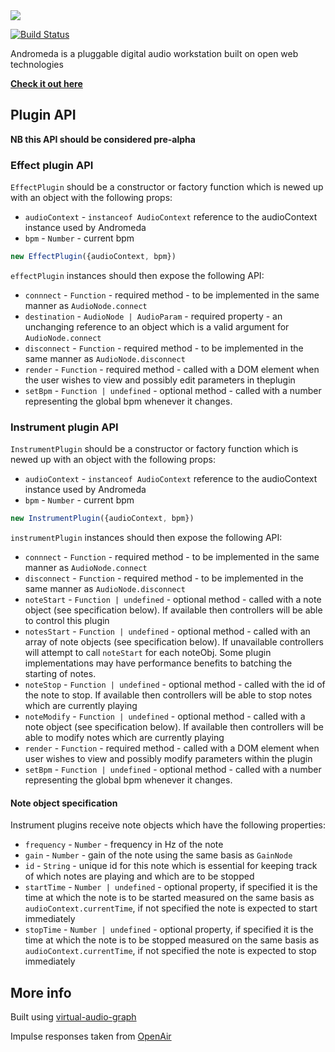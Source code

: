 <img src="https://andromeda.netlify.com/assets/logo.svg" />

[![Build Status](https://travis-ci.org/benji6/andromeda.svg)](https://travis-ci.org/benji6/andromeda)

Andromeda is a pluggable digital audio workstation built on open web technologies

**[Check it out here](https://andromeda.netlify.com)**

## Plugin API

**NB this API should be considered pre-alpha**

### Effect plugin API

`EffectPlugin` should be a constructor or factory function which is newed up with an object with the following props:
- `audioContext` - `instanceof AudioContext` reference to the audioContext instance used by Andromeda
- `bpm` - `Number` - current bpm

```javascript
new EffectPlugin({audioContext, bpm})
```

`effectPlugin` instances should then expose the following API:

- `connnect` - `Function` - required method - to be implemented in the same manner as `AudioNode.connect`
- `destination` - `AudioNode | AudioParam` - required property - an unchanging reference to an object which is a valid argument for `AudioNode.connect`
- `disconnect` - `Function` - required method - to be implemented in the same manner as `AudioNode.disconnect`
- `render` - `Function` - required method - called with a DOM element when the user wishes to view and possibly edit parameters in theplugin
- `setBpm` - `Function | undefined` - optional method - called with a number representing the global bpm whenever it changes.

### Instrument plugin API

`InstrumentPlugin` should be a constructor or factory function which is newed up with an object with the following props:
- `audioContext` - `instanceof AudioContext` reference to the audioContext instance used by Andromeda
- `bpm` - `Number` - current bpm

```javascript
new InstrumentPlugin({audioContext, bpm})
```

`instrumentPlugin` instances should then expose the following API:

- `connnect` - `Function` - required method - to be implemented in the same manner as `AudioNode.connect`
- `disconnect` - `Function` - required method - to be implemented in the same manner as `AudioNode.disconnect`
- `noteStart` - `Function | undefined` - optional method - called with a note object (see specification below). If available then controllers will be able to control this plugin
- `notesStart` - `Function | undefined` - optional method - called with an array of note objects (see specification below). If unavailable controllers will attempt to call `noteStart` for each noteObj. Some plugin implementations may have performance benefits to batching the starting of notes.
- `noteStop` - `Function | undefined` - optional method - called with the id of the note to stop. If available then controllers will be able to stop notes which are currently playing
- `noteModify` - `Function | undefined` - optional method - called with a note object (see specification below). If available then controllers will be able to modify notes which are currently playing
- `render` - `Function` - required method - called with a DOM element when user wishes to view and possibly modify parameters within the plugin
- `setBpm` - `Function | undefined` - optional method - called with a number representing the global bpm whenever it changes.

#### Note object specification

Instrument plugins receive note objects which have the following properties:

- `frequency` - `Number` - frequency in Hz of the note
- `gain` - `Number` - gain of the note using the same basis as `GainNode`
- `id` - `String` - unique id for this note which is essential for keeping track of which notes are playing and which are to be stopped
- `startTime` - `Number | undefined` - optional property, if specified it is the time at which the note is to be started measured on the same basis as `audioContext.currentTime`, if not specified the note is expected to start immediately
- `stopTime` - `Number | undefined` - optional property, if specified it is the time at which the note is to be stopped measured on the same basis as `audioContext.currentTime`, if not specified the note is expected to stop immediately

## More info

Built using [virtual-audio-graph](https://github.com/benji6/virtual-audio-graph)

Impulse responses taken from [OpenAir](http://www.openairlib.net)
